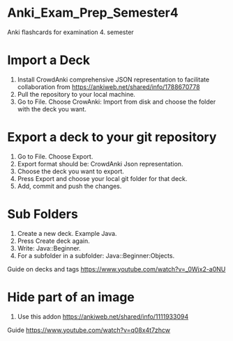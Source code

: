 # Anki_Exam_Prep_Semester4
Anki flashcards for examination 4. semester

# Import a Deck
1. Install CrowdAnki comprehensive JSON representation to facilitate collaboration from https://ankiweb.net/shared/info/1788670778
2. Pull the repository to your local machine.
3. Go to File. Choose CrowAnki: Import from disk and choose the folder with the deck you want.

# Export a deck to your git repository
1. Go to File. Choose Export. 
2. Export format should be: CrowdAnki Json representation.
3. Choose the deck you want to export.
4. Press Export and choose your local git folder for that deck.
5. Add, commit and push the changes.

# Sub Folders
1. Create a new deck. Example Java.
2. Press Create deck again.
3. Write: Java::Beginner.
4. For a subfolder in a subfolder: Java::Beginner:Objects.

Guide on decks and tags https://www.youtube.com/watch?v=_0Wjx2-a0NU

# Hide part of an image
1. Use this addon https://ankiweb.net/shared/info/1111933094

Guide https://www.youtube.com/watch?v=q08x4t7zhcw
